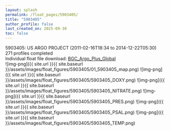 ```yaml
---
layout: splash
permalink: /float_pages/5903405/
title: "5903405"
author_profile: false
last_created_on: 2025-09-30
toc: false
---
```

 
5903405: US ARGO PROJECT (2011-02-16T18:34 to 2014-12-22T05:30)\
271 profiles completed\
Individual float file download: [BGC_Argo_Plus_Global](https://ftp.soest.hawaii.edu/bgc_argo_plus/Individual_Floats/outliers_removed/5903405_Sprof_processed.nc)\
![img-png]({{ site.url }}{{ site.baseurl }}/assets/images/float_figures/5903405/01_5903405_map.png)
![img-png]({{ site.url }}{{ site.baseurl }}/assets/images/float_figures/5903405/5903405_DOXY.png)
![img-png]({{ site.url }}{{ site.baseurl }}/assets/images/float_figures/5903405/5903405_NITRATE.png)
![img-png]({{ site.url }}{{ site.baseurl }}/assets/images/float_figures/5903405/5903405_PRES.png)
![img-png]({{ site.url }}{{ site.baseurl }}/assets/images/float_figures/5903405/5903405_PSAL.png)
![img-png]({{ site.url }}{{ site.baseurl }}/assets/images/float_figures/5903405/5903405_TEMP.png)

